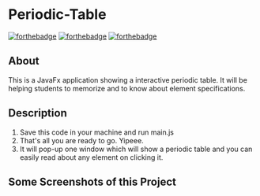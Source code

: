 # Periodic-Table 
[![forthebadge](https://img.shields.io/badge/USES-JAVA-green)](http://forthebadge.com) 
[![forthebadge](https://img.shields.io/badge/USES-fxml-orange)](http://forthebadge.com) 
[![forthebadge](https://img.shields.io/badge/USES-CSS-yellow)](http://forthebadge.com) 

## About 

This is a JavaFx application showing a interactive periodic table. It will be helping students to memorize and to know about element specifications. 

## Description 
1. Save this code in your machine and run main.js
2. That's all you are ready to go. Yipeee.
2. It will pop-up one window which will show a periodic table and you can easily read about any element on clicking it.

## Some Screenshots of this Project
